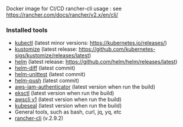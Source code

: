Docker image for CI/CD
rancher-cli usage : see https://rancher.com/docs/rancher/v2.x/en/cli/

### Installed tools

- [kubectl](https://kubernetes.io/docs/tasks/tools/install-kubectl/) (latest minor versions: https://kubernetes.io/releases/)
- [kustomize](https://github.com/kubernetes-sigs/kustomize) (latest release: https://github.com/kubernetes-sigs/kustomize/releases/latest)
- [helm](https://github.com/helm/helm) (latest release: https://github.com/helm/helm/releases/latest)
- [helm-diff](https://github.com/databus23/helm-diff) (latest commit)
- [helm-unittest](https://github.com/helm-unittest/helm-unittest) (latest commit)
- [helm-push](https://github.com/chartmuseum/helm-push) (latest commit)
- [aws-iam-authenticator](https://github.com/kubernetes-sigs/aws-iam-authenticator) (latest version when run the build)
- [eksctl](https://github.com/weaveworks/eksctl) (latest version when run the build)
- [awscli v1](https://github.com/aws/aws-cli) (latest version when run the build)
- [kubeseal](https://github.com/bitnami-labs/sealed-secrets) (latest version when run the build)
- General tools, such as bash, curl, jq, yq, etc
- [rancher-cli](https://github.com/rancher/cli) (v.2.9.2)
